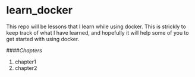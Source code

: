 # learn_docker
This repo will be lessons that I learn while using docker.  This is strickly to keep track of what I have learned, and hopefully it will help some of you to get started with using docker.


####_Chapters_
1. chapter1
2. chapter2
